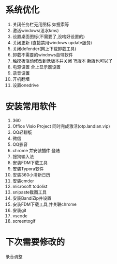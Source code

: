 # 系统优化

1. 关闭任务栏无用图标 如搜索等
2. 激活windows(沧水kms)
3. 设置桌面图标(不需要了,没啥好设置的)
4. 关闭更新 (直接禁用windows update服务)
5. 关闭defender(网上下载卸载工具)
6. 卸载不需要的windows自带软件
7. 触摸板驱动修改到低版本并关闭  15版本 新版也可以了
8. 电源设置 合上显示器设置
9. 录音设置
10. 开机翻墙
11. 设置onedrive

# 安装常用软件

1. 360
2. Office Visio  Project  同时完成激活(otp.landian.vip)
3. QQ轻聊版
4. 微信
5. QQ影音
6. chrome 并安装插件 登陆
7. 搜狗输入法
8. 安装FDM下载工具
10. 安装Typora软件
11. 安装360小清新日历
11. 安装cmder
12. microsoft todolist
13. snipaste截图工具
14. 安装BandiZip并设置
15. 安装FDM下载工具,并关联chrome
16. 安装git
17. vscode
18. screentogif

# 下次需要修改的

录音调整